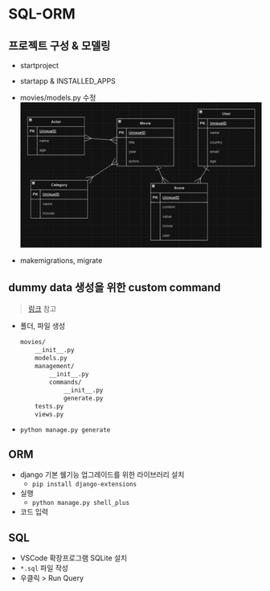 # SQL-ORM

## 프로젝트 구성 & 모델링
- startproject
- startapp & INSTALLED_APPS
- movies/models.py 수정
![modeling](./assets/modeling.png)

- makemigrations, migrate

## dummy data 생성을 위한 custom command
> [링크](https://docs.djangoproject.com/en/5.0/howto/custom-management-commands/) 참고
- 폴더, 파일 생성
    ```
    movies/
        __init__.py
        models.py
        management/
            __init__.py
            commands/
                __init__.py
                generate.py
        tests.py
        views.py
    ```
- `python manage.py generate`


## ORM

- django 기본 쉘기능 업그레이드를 위한 라이브러리 설치
    - `pip install django-extensions`
- 실행
    - `python manage.py shell_plus`
- 코드 입력


## SQL
- VSCode 확장프로그램 SQLite 설치
- `*.sql` 파일 작성
- 우클릭 > Run Query